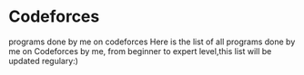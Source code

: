 # Codeforces
programs done by me on codeforces
Here is the list of all programs done by me on Codeforces by me, from beginner to expert level,this list will be updated regulary:)
